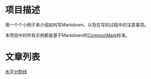 
# 项目描述

用一个个小例子来介绍如何写Markdown，以及在写的过程中的注意事项。

本项目中的所有示例都是基于Markdown的[CommonMark](https://commonmark.org/)标准。

# 文章列表

[水平分割线](leaf_blocks_thematic_breaks.md)